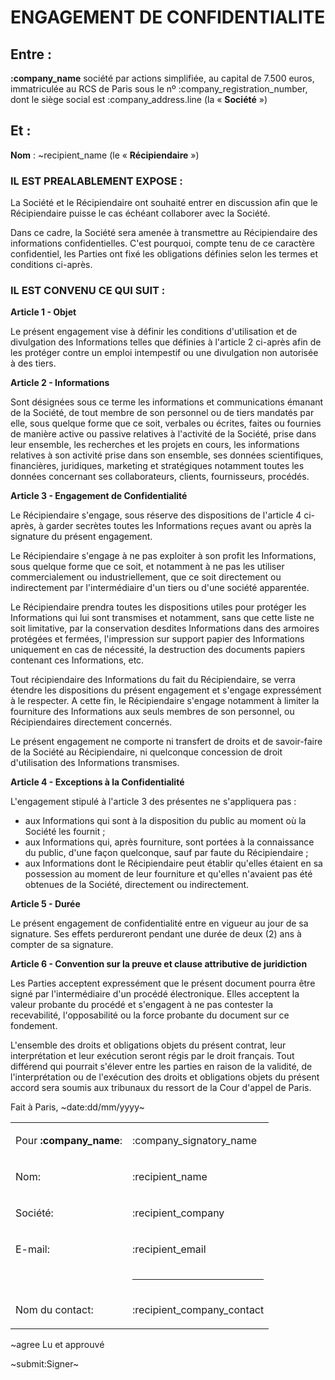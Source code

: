 # ENGAGEMENT DE CONFIDENTIALITE

## Entre :

__:company_name__ soci&eacute;t&eacute; par actions simplifi&eacute;e, au capital de 7.500 euros, immatricul&eacute;e au RCS de Paris sous le n&ordm; :company_registration_number, dont le si&egrave;ge social est :company_address.line (la &laquo; __Soci&eacute;t&eacute;__ &raquo;) 

## Et :

__Nom__ : ~recipient_name
  (le &laquo; __R&eacute;cipiendaire__ &raquo;)

### IL EST PREALABLEMENT EXPOSE :

La Soci&eacute;t&eacute; et le R&eacute;cipiendaire ont souhait&eacute; entrer en discussion afin que le R&eacute;cipiendaire puisse le cas &eacute;ch&eacute;ant collaborer avec la Soci&eacute;t&eacute;.

Dans ce cadre, la Soci&eacute;t&eacute; sera amen&eacute;e &agrave; transmettre au R&eacute;cipiendaire des informations confidentielles. C'est pourquoi, compte tenu de ce caract&egrave;re confidentiel, les Parties ont fix&eacute; les obligations d&eacute;finies selon les termes et conditions ci-apr&egrave;s.

### IL EST CONVENU CE QUI SUIT :

__Article 1 - Objet__

Le pr&eacute;sent engagement vise &agrave; d&eacute;finir les conditions d'utilisation et de divulgation des Informations telles que d&eacute;finies &agrave; l'article 2 ci-apr&egrave;s afin de les prot&eacute;ger contre un emploi intempestif ou une divulgation non autoris&eacute;e &agrave; des tiers.

__Article 2 - Informations__

Sont d&eacute;sign&eacute;es sous ce terme les informations et communications &eacute;manant de la Soci&eacute;t&eacute;, de tout membre de son personnel ou de tiers mandat&eacute;s par elle, sous quelque forme que ce soit, verbales ou &eacute;crites, faites ou fournies de mani&egrave;re active ou passive relatives &agrave; l'activit&eacute; de la Soci&eacute;t&eacute;, prise dans leur ensemble, les recherches et les projets en cours, les informations relatives &agrave; son activit&eacute; prise dans son ensemble, ses donn&eacute;es scientifiques, financi&egrave;res, juridiques, marketing et strat&eacute;giques notamment toutes les donn&eacute;es concernant ses collaborateurs, clients, fournisseurs, proc&eacute;d&eacute;s.

__Article 3 - Engagement de Confidentialit&eacute;__

Le R&eacute;cipiendaire s'engage, sous r&eacute;serve des dispositions de l'article 4 ci-apr&egrave;s, &agrave; garder secr&egrave;tes toutes les Informations re&ccedil;ues avant ou apr&egrave;s la signature du pr&eacute;sent engagement.

Le R&eacute;cipiendaire s'engage &agrave; ne pas exploiter &agrave; son profit les Informations, sous quelque forme que ce soit, et notamment &agrave; ne pas les utiliser commercialement ou industriellement, que ce soit directement ou indirectement par l'interm&eacute;diaire d'un tiers ou d'une soci&eacute;t&eacute; apparent&eacute;e.

Le R&eacute;cipiendaire prendra toutes les dispositions utiles pour prot&eacute;ger les Informations qui lui sont transmises et notamment, sans que cette liste ne soit limitative, par la conservation desdites Informations dans des armoires prot&eacute;g&eacute;es et ferm&eacute;es, l'impression sur support papier des Informations uniquement en cas de n&eacute;cessit&eacute;, la destruction des documents papiers contenant ces Informations, etc. 

Tout r&eacute;cipiendaire des Informations du fait du R&eacute;cipiendaire, se verra &eacute;tendre les dispositions du pr&eacute;sent engagement et s'engage express&eacute;ment &agrave; le respecter. A cette fin, le R&eacute;cipiendaire s'engage notamment &agrave; limiter la fourniture des Informations aux seuls membres de son personnel, ou R&eacute;cipiendaires directement concern&eacute;s.

Le pr&eacute;sent engagement ne comporte ni transfert de droits et de savoir-faire de la Soci&eacute;t&eacute; au R&eacute;cipiendaire, ni quelconque concession de droit d'utilisation des Informations transmises.

__Article 4 - Exceptions &agrave; la Confidentialit&eacute;__

L'engagement stipul&eacute; &agrave; l'article 3 des pr&eacute;sentes ne s'appliquera pas :

-	aux Informations qui sont &agrave; la disposition du public au moment o&ugrave; la Soci&eacute;t&eacute; les fournit ;
-	aux Informations qui, apr&egrave;s fourniture, sont port&eacute;es &agrave; la connaissance du public, d'une fa&ccedil;on quelconque, sauf par faute du R&eacute;cipiendaire ;
-	aux Informations dont le R&eacute;cipiendaire peut &eacute;tablir qu'elles &eacute;taient en sa possession au moment de leur fourniture et qu'elles n'avaient pas &eacute;t&eacute; obtenues de la Soci&eacute;t&eacute;, directement ou indirectement.

__Article 5 - Dur&eacute;e__

Le pr&eacute;sent engagement de confidentialit&eacute; entre en vigueur au jour de sa signature. Ses effets perdureront pendant une dur&eacute;e de deux (2) ans &agrave; compter de sa signature.

__Article 6 - Convention sur la preuve et clause attributive de juridiction__

Les Parties acceptent express&eacute;ment que le pr&eacute;sent document pourra &ecirc;tre sign&eacute; par l'interm&eacute;diaire d'un proc&eacute;d&eacute; &eacute;lectronique. Elles acceptent la valeur probante du proc&eacute;d&eacute; et s'engagent &agrave; ne pas contester la recevabilit&eacute;, l'opposabilit&eacute; ou la force probante du document sur ce fondement.

L'ensemble des droits et obligations objets du pr&eacute;sent contrat, leur interpr&eacute;tation et leur ex&eacute;cution seront r&eacute;gis par le droit fran&ccedil;ais. Tout diff&eacute;rend qui pourrait s'&eacute;lever entre les parties en raison de la validit&eacute;, de l'interpr&eacute;tation ou de l'ex&eacute;cution des droits et obligations objets du pr&eacute;sent accord sera soumis aux tribunaux du ressort de la Cour d'appel de Paris.

Fait &agrave; Paris, ~date:dd/mm/yyyy~


<table>
<tr>
<td>

Pour <b>:company_name</b>: 

</td>
<td class="bold">

:company_signatory_name

</td>
</tr>
<tr>
<td class="recipient-field-label">

Nom:

</td>
<td class="bold">

:recipient_name

</td>
</tr>
<tr>
<td class="recipient-field-label">

Soci&eacute;t&eacute;:

</td>
<td class="bold">

:recipient_company

</td>
</tr>
<tr>
<td class="recipient-field-label">

E-mail:

</td>
<td class="bold">

:recipient_email

</td>
</tr>
<tr>
<td>
&nbsp;
</td>
<td>
<hr />
</td>
</tr>
<tr>
<td class="recipient-field-label">

Nom du contact:

</td>
<td class="bold">

:recipient_company_contact

</td>
</tr>
</table>

~agree Lu et approuv&eacute;

~submit:Signer~